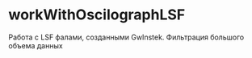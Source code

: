 # workWithOscilographLSF
Работа с LSF фалами, созданными GwInstek. Фильтрация большого объема данных

